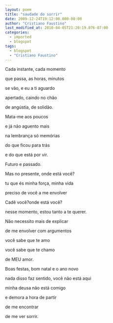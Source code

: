 ```yaml
---
layout: poem
title: "saudade do sorrir"
date: 2009-12-24T19:12:00.000-08:00
author: "Cristiano Faustino"
last_modified_at: 2010-04-05T21:20:19.076-07:00
categories:
  - imported
  - blogspot
tags:
  - blogspot
  - "Cristiano Faustino"
---
```


Cada instante, cada momento

que passa, as horas, minutos

se vão, e eu a ti aguardo

apertado, caindo no chão

de angústia, de solidão.

Mata-me aos poucos

e já não aguento mais

na lembrança só memórias

do que ficou para trás

e do que está por vir.

Futuro e passado.

Mas no presente, onde está você?

tu que és minha força, minha vida 

preciso de você a me envolver

Cadê você?onde está você?

nesse momento, estou tanto a te querer.

Não necessito mais de explicar

de me envolver com argumentos

você sabe que te amo

você sabe que te chamo

de MEU amor.

Boas festas, bom natal e o ano novo

nada disso faz sentido, você não está aqui

minha deusa não está comigo

e demora a hora de partir

de me encontrar

de me ver sorrir.